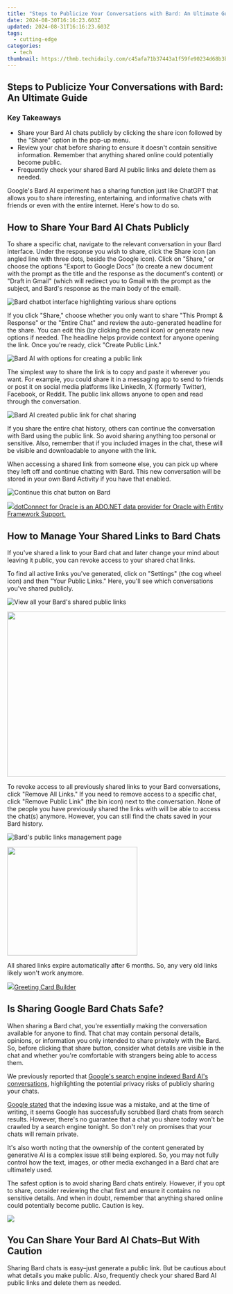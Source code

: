 ```yaml
---
title: "Steps to Publicize Your Conversations with Bard: An Ultimate Guide"
date: 2024-08-30T16:16:23.603Z
updated: 2024-08-31T16:16:23.603Z
tags:
  - cutting-edge
categories:
  - tech
thumbnail: https://thmb.techidaily.com/c45afa71b37443a1f59fe90234d68b3b0e50e4c51b39e47e7a2ccf645d397043.PNG
---
```


## Steps to Publicize Your Conversations with Bard: An Ultimate Guide

### Key Takeaways

* Share your Bard AI chats publicly by clicking the share icon followed by the "Share" option in the pop-up menu.
* Review your chat before sharing to ensure it doesn't contain sensitive information. Remember that anything shared online could potentially become public.
* Frequently check your shared Bard AI public links and delete them as needed.

 Google's Bard AI experiment has a sharing function just like ChatGPT that allows you to share interesting, entertaining, and informative chats with friends or even with the entire internet. Here's how to do so.

##  How to Share Your Bard AI Chats Publicly

 To share a specific chat, navigate to the relevant conversation in your Bard interface. Under the response you wish to share, click the Share icon (an angled line with three dots, beside the Google icon). Click on "Share," or choose the options "Export to Google Docs" (to create a new document with the prompt as the title and the response as the document's content) or "Draft in Gmail" (which will redirect you to Gmail with the prompt as the subject, and Bard's response as the main body of the email).

![Bard chatbot interface highlighting various share options](https://static1.howtogeekimages.com/wordpress/wp-content/uploads/2023/11/share-chat-on-bard.jpg) 

 If you click "Share," choose whether you only want to share "This Prompt & Response" or the "Entire Chat" and review the auto-generated headline for the share. You can edit this (by clicking the pencil icon) or generate new options if needed. The headline helps provide context for anyone opening the link. Once you're ready, click "Create Public Link."

![Bard AI with options for creating a public link](https://static1.howtogeekimages.com/wordpress/wp-content/uploads/2023/11/share-options-on-bard.jpg) 

 The simplest way to share the link is to copy and paste it wherever you want. For example, you could share it in a messaging app to send to friends or post it on social media platforms like LinkedIn, X (formerly Twitter), Facebook, or Reddit. The public link allows anyone to open and read through the conversation.

![Bard AI created public link for chat sharing](https://static1.howtogeekimages.com/wordpress/wp-content/uploads/2023/11/share-options-for-bard-s-chat-public-link.jpg) 

 If you share the entire chat history, others can continue the conversation with Bard using the public link. So avoid sharing anything too personal or sensitive. Also, remember that if you included images in the chat, these will be visible and downloadable to anyone with the link.

 When accessing a shared link from someone else, you can pick up where they left off and continue chatting with Bard. This new conversation will be stored in your own Bard Activity if you have that enabled.

![Continue this chat button on Bard](https://static1.howtogeekimages.com/wordpress/wp-content/uploads/2023/11/continue-shared-bard-chat.jpg) 

<!-- affiliate ads begin -->
<a href="https://checkout.devart.com/order/checkout.php?PRODS=5023555&QTY=1&AFFILIATE=108875&CART=1"><img src="https://secure.avangate.com/images/merchant/45b430710ad04765a6afd58d9d9fafca/products/dotConnect_O.png" border="0">dotConnect for Oracle is an ADO.NET data provider for Oracle with Entity Framework Support.</a>
<!-- affiliate ads end -->
##  How to Manage Your Shared Links to Bard Chats

 If you've shared a link to your Bard chat and later change your mind about leaving it public, you can revoke access to your shared chat links.

 To find all active links you've generated, click on "Settings" (the cog wheel icon) and then "Your Public Links." Here, you'll see which conversations you've shared publicly.

![View all your Bard's shared public links](https://static1.howtogeekimages.com/wordpress/wp-content/uploads/2023/11/view-bard-s-shared-public-links.jpg) 

<!-- affiliate ads begin -->
<a href="https://twopages.pxf.io/c/5597632/2016067/18544" target="_top" id="2016067"><img src="//a.impactradius-go.com/display-ad/18544-2016067" border="0" alt="" width="1020" height="380"/></a><img height="0" width="0" src="https://imp.pxf.io/i/5597632/2016067/18544" style="position:absolute;visibility:hidden;" border="0" />
<!-- affiliate ads end -->
 To revoke access to all previously shared links to your Bard conversations, click "Remove All Links." If you need to remove access to a specific chat, click "Remove Public Link" (the bin icon) next to the conversation. None of the people you have previously shared the links with will be able to access the chat(s) anymore. However, you can still find the chats saved in your Bard history.

![Bard's public links management page](https://static1.howtogeekimages.com/wordpress/wp-content/uploads/2023/11/revoke-access-to-bard-ai-s-shared-links.jpg) 

<!-- affiliate ads begin -->
<a href="https://imp.i357552.net/c/5597632/863039/11832" target="_top" id="863039"><img src="//a.impactradius-go.com/display-ad/11832-863039" border="0" alt="" width="300" height="250"/></a>
<!-- affiliate ads end -->
 All shared links expire automatically after 6 months. So, any very old links likely won't work anymore.

<!-- affiliate ads begin -->
<a href="https://secure.2checkout.com/order/checkout.php?PRODS=2067133&QTY=1&AFFILIATE=108875&CART=1"><img src="https://www.pearlmountainsoft.com/n_img/product/gcb/banScrn.jpg" border="0">Greeting Card Builder</a>
<!-- affiliate ads end -->
##  Is Sharing Google Bard Chats Safe?

 When sharing a Bard chat, you're essentially making the conversation available for anyone to find. That chat may contain personal details, opinions, or information you only intended to share privately with the Bard. So, before clicking that share button, consider what details are visible in the chat and whether you're comfortable with strangers being able to access them.

 We previously reported that [Google's search engine indexed Bard AI's conversations](https://facebook-video-content.techidaily.com/unleashing-potential-top-8-efficiency-boosters-for-social-media-tasks/), highlighting the potential privacy risks of publicly sharing your chats.

[Google stated](https://twitter.com/searchliaison/status/1706732827705065665) that the indexing issue was a mistake, and at the time of writing, it seems Google has successfully scrubbed Bard chats from search results. However, there's no guarantee that a chat you share today won't be crawled by a search engine tonight. So don't rely on promises that your chats will remain private.

 It's also worth noting that the ownership of the content generated by generative AI is a complex issue still being explored. So, you may not fully control how the text, images, or other media exchanged in a Bard chat are ultimately used.

 The safest option is to avoid sharing Bard chats entirely. However, if you opt to share, consider reviewing the chat first and ensure it contains no sensitive details. And when in doubt, remember that anything shared online could potentially become public. Caution is key.

<!-- affiliate ads begin -->
<a href="https://store.massmailsoftware.com/order/checkout.php?PRODS=2069351&QTY=1&AFFILIATE=108875&CART=1"><img src="https://secure.avangate.com/images/merchant/dc87c13749315c7217cdc4ac692e704c/banera_for_partners-24_%282%29.jpg" border="0"></a>
<!-- affiliate ads end -->
##  You Can Share Your Bard AI Chats–But With Caution

 Sharing Bard chats is easy–just generate a public link. But be cautious about what details you make public. Also, frequently check your shared Bard AI public links and delete them as needed.

<ins class="adsbygoogle"
     style="display:block"
     data-ad-format="autorelaxed"
     data-ad-client="ca-pub-7571918770474297"
     data-ad-slot="1223367746"></ins>



<ins class="adsbygoogle"
     style="display:block"
     data-ad-client="ca-pub-7571918770474297"
     data-ad-slot="8358498916"
     data-ad-format="auto"
     data-full-width-responsive="true"></ins>



